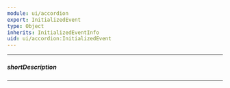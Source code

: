 ```yaml
---
module: ui/accordion
export: InitializedEvent
type: Object
inherits: InitializedEventInfo
uid: ui/accordion:InitializedEvent
---
```

---
##### shortDescription
<!-- Description goes here -->

---
<!-- Description goes here -->